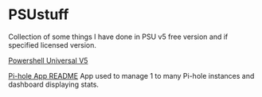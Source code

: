 # PSUstuff
Collection of some things I have done in PSU v5 free version and if specified licensed version.

[Powershell Universal V5](https://powershelluniversal.com)

[Pi-hole App README](PSUStuff/apps/pi-hole/README.md)
App used to manage 1 to many Pi-hole instances and dashboard displaying stats.

